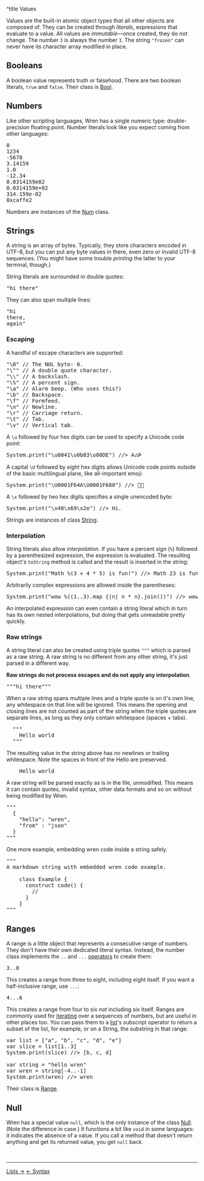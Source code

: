 ^title Values

Values are the built-in atomic object types that all other objects are composed
of. They can be created through *literals*, expressions that evaluate to a
value. All values are *immutable*&mdash;once created, they do not change. The
number `3` is always the number `3`. The string `"frozen"` can never have its
character array modified in place.

## Booleans

A boolean value represents truth or falsehood. There are two boolean literals,
`true` and `false`. Their class is [Bool][].

[bool]: modules/core/bool.html

## Numbers

Like other scripting languages, Wren has a single numeric type:
double-precision floating point. Number literals look like you expect coming
from other languages:


<pre class="snippet">
0
1234
-5678
3.14159
1.0
-12.34
0.0314159e02
0.0314159e+02
314.159e-02
0xcaffe2
</pre>

Numbers are instances of the [Num][] class.

[num]: modules/core/num.html

## Strings

A string is an array of bytes. Typically, they store characters encoded in
UTF-8, but you can put any byte values in there, even zero or invalid UTF-8
sequences. (You might have some trouble *printing* the latter to your terminal,
though.)

String literals are surrounded in double quotes:

<pre class="snippet">
"hi there"
</pre>

They can also span multiple lines:

<pre class="snippet">
"hi
there,
again"
</pre>

### Escaping

A handful of escape characters are supported:

<pre class="snippet">
"\0" // The NUL byte: 0.
"\"" // A double quote character.
"\\" // A backslash.
"\%" // A percent sign.
"\a" // Alarm beep. (Who uses this?)
"\b" // Backspace.
"\f" // Formfeed.
"\n" // Newline.
"\r" // Carriage return.
"\t" // Tab.
"\v" // Vertical tab.
</pre>

A `\u` followed by four hex digits can be used to specify a Unicode code point:

<pre class="snippet">
System.print("\u0041\u0b83\u00DE") //> AஃÞ
</pre>

A capital `\U` followed by *eight* hex digits allows Unicode code points outside
of the basic multilingual plane, like all-important emoji:

<pre class="snippet">
System.print("\U0001F64A\U0001F680") //> 🙊🚀
</pre>

A `\x` followed by two hex digits specifies a single unencoded byte:

<pre class="snippet">
System.print("\x48\x69\x2e") //> Hi.
</pre>

Strings are instances of class [String][].

[string]: modules/core/string.html

### Interpolation

String literals also allow *interpolation*. If you have a percent sign (`%`)
followed by a parenthesized expression, the expression is evaluated. The
resulting object's `toString` method is called and the result is inserted in the
string:

<pre class="snippet">
System.print("Math %(3 + 4 * 5) is fun!") //> Math 23 is fun!
</pre>

Arbitrarily complex expressions are allowed inside the parentheses:

<pre class="snippet">
System.print("wow %((1..3).map {|n| n * n}.join())") //> wow 149
</pre>

An interpolated expression can even contain a string literal which in turn has
its own nested interpolations, but doing that gets unreadable pretty quickly.

### Raw strings

A string literal can also be created using triple quotes `"""` which is
parsed as a raw string. A raw string is no different
from any other string, it's just parsed in a different way.

**Raw strings do not process escapes and do not apply any interpolation**.

<pre class="snippet">
"""hi there"""
</pre>

When a raw string spans multiple lines and a triple quote is on it's own line,
any whitespace on that line will be ignored. This means the opening and closing
lines are not counted as part of the string when the triple quotes are separate lines,
as long as they only contain whitespace (spaces + tabs).

<pre class="snippet">
  """
    Hello world
  """
</pre>

The resulting value in the string above has no newlines or trailing whitespace. 
Note the spaces in front of the Hello are preserved. 

<pre class="snippet">
    Hello world
</pre>

A raw string will be parsed exactly as is in the file, unmodified.
This means it can contain quotes, invalid syntax, other data formats 
and so on without being modified by Wren.

<pre class="snippet">
"""
  {
    "hello": "wren",
    "from" : "json"
  }
"""
</pre>

One more example, embedding wren code inside a string safely.

<pre class="snippet">
"""
A markdown string with embedded wren code example.

    class Example {
      construct code() {
        //
      }
    }
"""
</pre>

## Ranges

A range is a little object that represents a consecutive range of numbers. They
don't have their own dedicated literal syntax. Instead, the number class
implements the `..` and `...` [operators][] to create them:

[operators]: method-calls.html#operators

<pre class="snippet">
3..8
</pre>

This creates a range from three to eight, including eight itself. If you want a
half-inclusive range, use `...`:

<pre class="snippet">
4...6
</pre>

This creates a range from four to six *not* including six itself. Ranges are
commonly used for [iterating](control-flow.html#for-statements) over a
sequences of numbers, but are useful in other places too. You can pass them to
a [list](lists.html)'s subscript operator to return a subset of the list, for
example, or on a String, the substring in that range:

<pre class="snippet">
var list = ["a", "b", "c", "d", "e"]
var slice = list[1..3]
System.print(slice) //> [b, c, d]

var string = "hello wren"
var wren = string[-4..-1]
System.print(wren) //> wren
</pre>

Their class is [Range][].

[range]: modules/core/range.html

## Null

Wren has a special value `null`, which is the only instance of the class
[Null][]. (Note the difference in case.) It functions a bit like `void` in some
languages: it indicates the absence of a value. If you call a method that
doesn't return anything and get its returned value, you get `null` back.

[null]: modules/core/null.html

<br><hr>
<a class="right" href="lists.html">Lists &rarr;</a>
<a href="syntax.html">&larr; Syntax</a>
